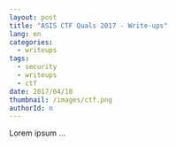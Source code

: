 ```yaml
---
layout: post
title: "ASIS CTF Quals 2017 - Write-ups"
lang: en
categories:
  - writeups
tags:
  - security
  - writeups
  - ctf
date: 2017/04/10
thumbnail: /images/ctf.png
authorId: n
---
```

Lorem ipsum ...
